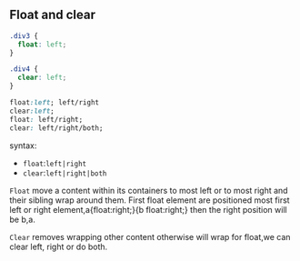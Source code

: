 ## Float and clear

```css
.div3 {
  float: left;
}

.div4 {
  clear: left;
}

float:left; left/right
clear:left;
float: left/right;
clear: left/right/both;
```

syntax:

- `float`:`left|right`
- `clear`:`left|right|both`

`Float` move a content within its containers to most left or to most right and their sibling wrap around them. First float element are positioned most first left or right element,a{float:right;}{b float:right;} then the right position will be b,a.

`Clear` removes wrapping other content otherwise will wrap for float,we can clear left, right or do both.
